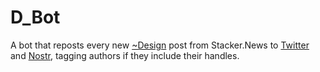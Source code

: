 # D_Bot
A bot that reposts every new [~Design](https://stacker.news/~Design/r/deSign_r) post from Stacker.News to [Twitter](https://x.com/DeSign__r) and [Nostr](https://iris.to/deSign_r), tagging authors if they include their handles.
